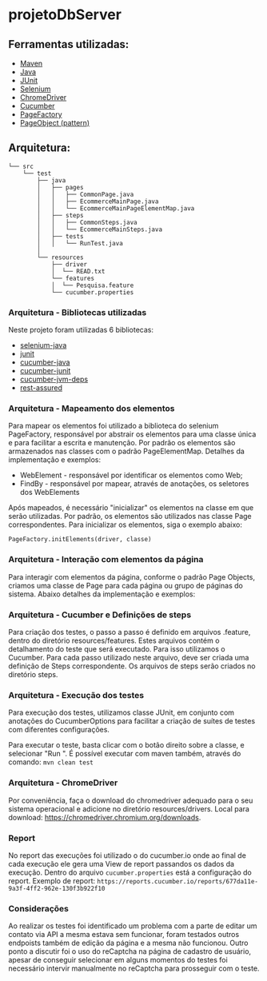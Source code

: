# projetoDbServer

## Ferramentas utilizadas:
- [Maven](https://maven.apache.org/ "Maven")
- [Java](https://www.java.com/pt_BR/ "Java")
- [JUnit](https://junit.org/junit4/ "JUnit")
- [Selenium](https://www.seleniumhq.org/ "Selenium")
- [ChromeDriver](https://chromedriver.chromium.org/downloads "ChromeDriver")
- [Cucumber](https://cucumber.io/ "Cucumber")
- [PageFactory](https://github.com/SeleniumHQ/selenium/wiki/PageFactory "PageFactory")
- [PageObject (pattern)](https://martinfowler.com/bliki/PageObject.html "PageObject")

## Arquitetura:

```
└── src
    └── test
        ├── java
        │   ├── pages
        │   │   ├── CommonPage.java
        │   │   ├── EcommerceMainPage.java
        │   │   └── EcommerceMainPageElementMap.java
        │   ├── steps
        │   │   ├── CommonSteps.java
        │   │   └── EcommerceMainSteps.java
        │   ├── tests
        │   │   └── RunTest.java
        │   
        └── resources
            ├── driver
            │  └── READ.txt
            └── features
            │  └── Pesquisa.feature
            └── cucumber.properties
```

### Arquitetura - Bibliotecas utilizadas

Neste projeto foram utilizadas 6 bibliotecas:
- [selenium-java](https://mvnrepository.com/artifact/org.seleniumhq.selenium/selenium-java "selenium-java")
- [junit](https://mvnrepository.com/artifact/junit/junit "junit")
- [cucumber-java](https://mvnrepository.com/artifact/io.cucumber/cucumber-java "cucumber-java")
- [cucumber-junit](https://mvnrepository.com/artifact/io.cucumber/cucumber-junit "cucumber-junit")
- [cucumber-jvm-deps](https://mvnrepository.com/artifact/io.cucumber/cucumber-jvm-deps "cucumber-jvm-deps")
- [rest-assured](https://mvnrepository.com/artifact/io.rest-assured/rest-assured "rest-assured")

### Arquitetura - Mapeamento dos elementos
Para mapear os elementos foi utilizado a biblioteca do selenium PageFactory, responsável por abstrair os elementos para uma classe única e para facilitar a escrita e manutenção. Por padrão os elementos são armazenados nas classes com o padrão <NomeClasse>PageElementMap. Detalhes da implementação e exemplos:
- WebElement - responsável por identificar os elementos como Web;
- FindBy - responsável por mapear, através de anotações, os seletores dos WebElements

Após mapeados, é necessário "inicializar" os elementos na classe em que serão utilizadas. Por padrão, os elementos são utilizados nas classe <NomeDaClasse>Page correspondentes. Para inicializar os elementos, siga o exemplo abaixo:

`PageFactory.initElements(driver, classe)`

### Arquitetura - Interação com elementos da página
Para interagir com elementos da página, conforme o padrão Page Objects, criamos uma classe de Page para cada página ou grupo de páginas do sistema. Abaixo detalhes da implementação e exemplos:

### Arquitetura - Cucumber e Definições de steps
Para criação dos testes, o passo a passo é definido em arquivos .feature, dentro do diretório resources/features. Estes arquivos contém o detalhamento do teste que será executado. Para isso utilizamos o Cucumber.
Para cada passo utilizado neste arquivo, deve ser criada uma definição de Steps
correspondente. Os arquivos de steps serão criados no diretório steps.

### Arquitetura - Execução dos testes
Para execução dos testes, utilizamos classe JUnit, em conjunto com anotações do CucumberOptions para facilitar a criação de suítes de testes com diferentes configurações.

Para executar o teste, basta clicar com o botão direito sobre a classe, e selecionar "Run <NomeDaClasseDeExecucao>". 
É possível executar com maven também, através do comando: `mvn clean test `

### Arquitetura - ChromeDriver

Por conveniência, faça o download do chromedriver adequado para o seu sistema operacional e adicione no diretório resources/drivers.
Local para download: https://chromedriver.chromium.org/downloads.

### Report
No report das execuções foi utilizado o do cucumber.io onde ao final de cada execução ele gera uma View de report passandos os dados da execução.
Dentro do arquivo `cucumber.properties` está a configuração do report.
Exemplo de report:
`
 https://reports.cucumber.io/reports/677da11e-9a3f-4ff2-962e-130f3b922f10
`

### Considerações
Ao realizar os testes foi identificado um problema com a parte de editar um contato via API a mesma estava sem funcionar, foram testados outros endpoists também de edição da página e a mesma não funcionou.
Outro ponto a discutir foi o uso do reCaptcha na página de cadastro de usuário, apesar de conseguir selecionar em alguns momentos do testes foi necessário intervir manualmente no reCaptcha para prosseguir com o teste.
 


